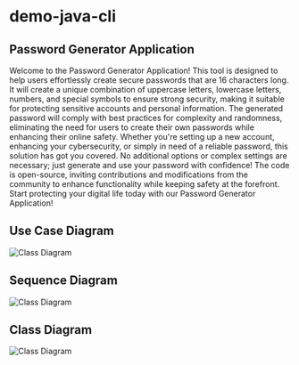 # demo-java-cli

## Password Generator Application

Welcome to the Password Generator Application! This tool is designed to help users effortlessly create secure passwords that are 16 characters long. It will create a unique combination of uppercase letters, lowercase letters, numbers, and special symbols to ensure strong security, making it suitable for protecting sensitive accounts and personal information. The generated password will comply with best practices for complexity and randomness, eliminating the need for users to create their own passwords while enhancing their online safety. Whether you're setting up a new account, enhancing your cybersecurity, or simply in need of a reliable password, this solution has got you covered. No additional options or complex settings are necessary; just generate and use your password with confidence! The code is open-source, inviting contributions and modifications from the community to enhance functionality while keeping safety at the forefront. Start protecting your digital life today with our Password Generator Application!

## Use Case Diagram

![Class Diagram](http://www.plantuml.com/plantuml/proxy?cache=no&fmt=svg&src=https://raw.githubusercontent.com/djvelimir/demo-java-cli/main/diagrams/UseCase.puml)

## Sequence Diagram

![Class Diagram](http://www.plantuml.com/plantuml/proxy?cache=no&fmt=svg&src=https://raw.githubusercontent.com/djvelimir/demo-java-cli/main/diagrams/Sequence.puml)

## Class Diagram

![Class Diagram](http://www.plantuml.com/plantuml/proxy?cache=no&fmt=svg&src=https://raw.githubusercontent.com/djvelimir/demo-java-cli/main/diagrams/Class.puml)
